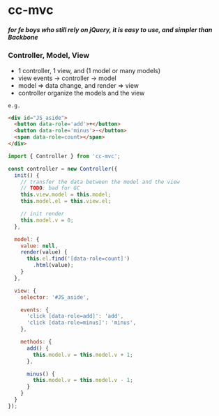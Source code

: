 # cc-mvc

##### for fe boys who still rely on jQuery, it is easy to use, and simpler than Backbone

### Controller, Model, View
  - 1 controller, 1 view, and (1 model or many models)
  - view events -> controller -> model
  - model => data change, and render => view
  - controller organize the models and the view

`e.g.`

```html
<div id="JS_aside">
  <button data-role='add'>+</button>
  <button data-role='minus'>-</button>
  <span data-role=count></span>
</div>

```

```javascript
import { Controller } from 'cc-mvc';

const controller = new Controller({
  init() {
    // transfer the data between the model and the view
    // TODO: bad for GC
    this.view.model = this.model;
    this.model.el = this.view.el;

    // init render
    this.model.v = 0;
  },

  model: {
    value: null,
    render(value) {
      this.el.find('[data-role=count]')
        .html(value);
    }
  },

  view: {
    selector: '#JS_aside',

    events: {
      'click [data-role=add]': 'add',
      'click [data-role=minus]': 'minus',
    },

    methods: {
      add() {
        this.model.v = this.model.v + 1;
      },

      minus() {
        this.model.v = this.model.v - 1;
      }
    }
  }
});

```